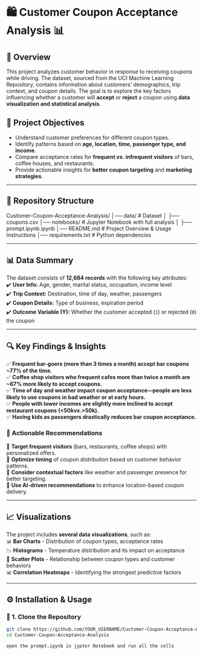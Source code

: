 # 🛍️ Customer Coupon Acceptance Analysis 📊  

## 📌 Overview  
This project analyzes customer behavior in response to receiving coupons while driving. The dataset, sourced from the UCI Machine Learning Repository, contains information about customers’ demographics, trip context, and coupon details. The goal is to explore the key factors influencing whether a customer will **accept** or **reject** a coupon using **data visualization and statistical analysis**.  

## 🎯 Project Objectives  
- Understand customer preferences for different coupon types.  
- Identify patterns based on **age, location, time, passenger type, and income**.  
- Compare acceptance rates for **frequent vs. infrequent visitors** of bars, coffee houses, and restaurants.  
- Provide actionable insights for **better coupon targeting** and **marketing strategies**.  

---

## 📂 Repository Structure  
Customer-Coupon-Acceptance-Analysis/ 
│── data/ # Dataset 
│ ├── coupons.csv
│── notebooks/ # Jupyter Notebook with full analysis 
│ ├── prompt.ipynb.ipynb
│── README.md # Project Overview & Usage Instructions 
│── requirements.txt # Python dependencies

---

## 📊 Data Summary  
The dataset consists of **12,684 records** with the following key attributes:  
✔️ **User Info:** Age, gender, marital status, occupation, income level  
✔️ **Trip Context:** Destination, time of day, weather, passengers  
✔️ **Coupon Details:** Type of business, expiration period  
✔️ **Outcome Variable (Y):** Whether the customer accepted (`1`) or rejected (`0`) the coupon  

---

## 🔍 Key Findings & Insights  
✅ **Frequent bar-goers (more than 3 times a month) accept bar coupons ~77% of the time.**  
✅ **Coffee shop visitors who frequent cafes more than twice a month are ~67% more likely to accept coupons.**  
✅ **Time of day and weather impact coupon acceptance—people are less likely to use coupons in bad weather or at early hours.**  
✅ **People with lower incomes are slightly more inclined to accept restaurant coupons (<$50k vs. >$50k).**  
✅ **Having kids as passengers drastically reduces bar coupon acceptance.**  

### 📌 Actionable Recommendations  
🔹 **Target frequent visitors** (bars, restaurants, coffee shops) with personalized offers.  
🔹 **Optimize timing** of coupon distribution based on customer behavior patterns.  
🔹 **Consider contextual factors** like weather and passenger presence for better targeting.  
🔹 **Use AI-driven recommendations** to enhance location-based coupon delivery.  

---

## 📈 Visualizations  
The project includes **several data visualizations**, such as:  
📊 **Bar Charts** - Distribution of coupon types, acceptance rates  
📉 **Histograms** - Temperature distribution and its impact on acceptance  
📌 **Scatter Plots** - Relationship between coupon types and customer behaviors  
📊 **Correlation Heatmaps** - Identifying the strongest predictive factors  

---

## ⚙️ Installation & Usage  
### 🔹 1. Clone the Repository  
```bash
git clone https://github.com/YOUR_USERNAME/Customer-Coupon-Acceptance-Analysis.git
cd Customer-Coupon-Acceptance-Analysis

open the prompt.ipynb in jypter Notebook and run all the cells